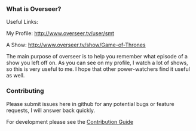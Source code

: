 ### What is Overseer?
Useful Links:

My Profile: http://www.overseer.tv/user/smt

A Show: http://www.overseer.tv/show/Game-of-Thrones

The main purpose of overseer is to help you remember what episode of a show you left off on. As you can see on my profile, I watch a lot of shows, so this is very useful to me. I hope that other power-watchers find it useful as well.

### Contributing
Please submit issues here in github for any potential bugs or feature requests, I will answer back quickly.

For development please see the [Contribution Guide](https://github.com/smtheard/ShowTracker/blob/master/CONTRIBUTING.md)
